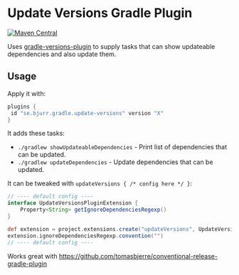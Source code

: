 # Update Versions Gradle Plugin

[![Maven Central](https://maven-badges.herokuapp.com/maven-central/se.bjurr.gradle.update-versions/se.bjurr.gradle.update-versions.gradle.plugin/badge.svg)](https://search.maven.org/artifact/se.bjurr.gradle.update-versions/se.bjurr.gradle.update-versions.gradle.plugin)

Uses [gradle-versions-plugin](https://github.com/ben-manes/gradle-versions-plugin) to supply tasks that can show updateable dependencies and also update them.

## Usage

Apply it with:

```groovy
plugins {
 id "se.bjurr.gradle.update-versions" version "X"
}
```

It adds these tasks:

- `./gradlew showUpdateableDependencies` - Print list of dependencies that can be updated.
- `./gradlew updateDependencies` - Update dependencies that can be updated.

It can be tweaked with `updateVersions { /* config here */ }`:

```groovy
// ---- default config ----
interface UpdateVersionsPluginExtension {
	Property<String> getIgnoreDependenciesRegexp()
}

def extension = project.extensions.create("updateVersions", UpdateVersionsPluginExtension)
extension.ignoreDependenciesRegexp.convention("")
// ---- default config ----
```

Works great with https://github.com/tomasbjerre/conventional-release-gradle-plugin
